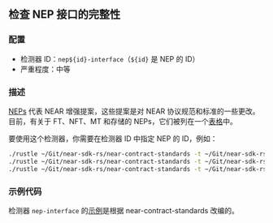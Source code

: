 
## 检查 NEP 接口的完整性

### 配置

* 检测器 ID：`nep${id}-interface`（`${id}` 是 NEP 的 ID）
* 严重程度：中等

### 描述

[NEPs](https://github.com/near/NEPs) 代表 NEAR 增强提案，这些提案是对 NEAR 协议规范和标准的一些更改。目前，有关于 FT、NFT、MT 和存储的 NEPs，它们被列在一个[表格](https://github.com/near/NEPs#neps)中。

要使用这个检测器，你需要在检测器 ID 中指定 NEP 的 ID，例如：

```bash
./rustle ~/Git/near-sdk-rs/near-contract-standards -t ~/Git/near-sdk-rs -d nep141-interface  # Fungible Token 标准
./rustle ~/Git/near-sdk-rs/near-contract-standards -t ~/Git/near-sdk-rs -d nep145-interface  # 存储管理
./rustle ~/Git/near-sdk-rs/near-contract-standards -t ~/Git/near-sdk-rs -d nep171-interface  # Non-Fungible Token 标准
```

### 示例代码

检测器 `nep-interface` 的[示例](/examples/nep-interface/)是根据 near-contract-standards 改编的。
